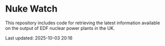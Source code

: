 # Nuke Watch

This repository includes code for retrieving the latest information available on the output of EDF nuclear power plants in the UK.

Last updated: 2025-10-03 20:16